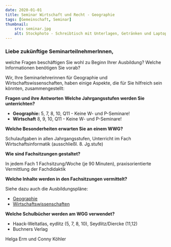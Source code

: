 ```yaml
---
date: 2020-01-01
title: Seminar Wirtschaft und Recht - Geographie
tags: [Gemeinschaft, Seminar]
thumbnail: 
    src: seminar.jpg
    alt: Stockphoto - Schreibtisch mit Unterlagen, Getränken und Laptop
---
```



<h3>Liebe zukünftige SeminarteilnehmerInnen,</h3>
<p>
welche Fragen beschäftigen Sie wohl zu Beginn Ihrer Ausbildung?
Welche Informationen benötigen Sie vorab?
</p>
     <p>
Wir, Ihre Seminarlehrerinnen für Geographie und
Wirtschaftswissenschaften, haben einige Aspekte, die für Sie hilfreich
sein könnten, zusammengestellt:
</p>

**Fragen und ihre Antworten** 
**Welche Jahrgangsstufen werden Sie unterrichten?**

- **Geographie:** 5, 7, 8, 10, Q11 - Keine W- und P-Seminare!
- **Wirtschaft** 8, 9, 10, Q11 - Keine W- und P-Seminare!

**Welche Besonderheiten erwarten Sie an einem WWG?**

Schulaufgaben in allen Jahrgangsstufen, Unterricht im Fach Wirtschaftsinformatik (ausschließl. 8. Jg.stufe)

**Wie sind Fachsitzungen gestaltet?**

In jedem Fach 1 Fachsitzung/Woche (je 90 Minuten), praxisorientierte Vermittlung der Fachdidaktik

**Welche Inhalte werden in den Fachsitzungen vermittelt?**

Siehe dazu auch die Ausbildungspläne:
- <a href="../Geographie.pdf">Geographie</a>
- <a href="../Wirtschaftswissenschaften.pdf">Wirtschaftswissenschaften</a>

**Welche Schulbücher werden am WGG verwendet?**

- Haack-Weltatlas, eydlitz (5, 7, 8, 10), Seydlitz/Diercke (11,12)
- Buchners Verlag


Helga Erm und Conny Köhler

